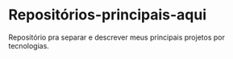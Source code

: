 # Repositórios-principais-aqui
Repositório pra separar e descrever meus principais projetos por tecnologias.
